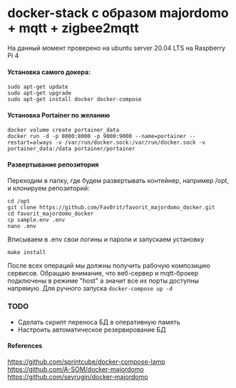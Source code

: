 # docker-stack с образом majordomo + mqtt + zigbee2mqtt
На данный момент проверено на ubuntu server 20.04 LTS на Raspberry Pi 4

#### Установка самого докера:
    sudo apt-get update
    sudo apt-get upgrade
    sudo apt-get install docker docker-compose

#### Установка Portainer по желанию
    docker volume create portainer_data
    docker run -d -p 8000:8000 -p 9000:9000 --name=portainer --restart=always -v /var/run/docker.sock:/var/run/docker.sock -v portainer_data:/data portainer/portainer

#### Развертывание репозитория
Переходим в папку, где будем развертывать контейнер, например /opt, и клонируем репозиторий:
``` 
cd /opt
git clone https://github.com/Fav0rit/favorit_majordomo_docker.git
cd favorit_majordomo_docker
cp sample.env .env
nano .env
```
Вписываем в .env свои логины и пароли и запускаем установку
```
make install
```
После всех операций мы должны получить рабочую композицию сервисов.
Обращаю внимание, что веб-сервер и mqtt-брокер подключены в режиме "host" а значит все их порты доступны напрямую.
Для ручного запуска ```docker-compose up -d```

### TODO
- Сделать скрипт переноса БД в оперативную память
- Настроить автоматическое резервирование БД

#### References
https://github.com/sprintcube/docker-compose-lamp<br>
https://github.com/A-SOM/docker-majordomo<br>
https://github.com/sevrugin/docker-majordomo<br>
